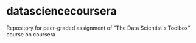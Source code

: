 # datasciencecoursera
Repository for peer-graded assignment of "The Data Scientist's Toolbox" course on coursera

